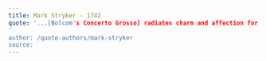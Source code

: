 ```yaml
---
title: Mark Stryker - 1742
quote: '...[Bolcom's Concerto Grosso] radiates charm and affection for the vernacular roots of the saxophone. Scampering lines, bluesy swoons, crooning ballads, a ballroom waltz and a swing-band blitz leave the scent of jazz and impressionist harmony in the air...
'
author: /quote-authors/mark-stryker
source: 
---
```

